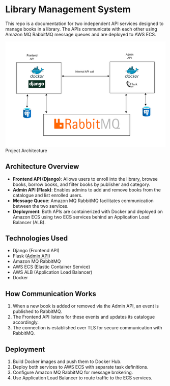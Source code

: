 # Library Management System

This repo is a documentation for two independent API services designed to manage books in a library. The APIs communicate with each other using Amazon MQ RabbitMQ message queues and are deployed to AWS ECS.


![](img/archi.png)
Project Architecture

## Architecture Overview
- **Frontend API (Django)**: Allows users to enroll into the library, browse books, borrow books, and filter books by publisher and category.
- **Admin API (Flask)**: Enables admins to add and remove books from the catalogue and list enrolled users.
- **Message Queue**: Amazon MQ RabbitMQ facilitates communication between the two services.
- **Deployment**: Both APIs are containerized with Docker and deployed on Amazon ECS using two ECS services behind an Application Load Balancer (ALB).

## Technologies Used
- Django (Frontend API)
- Flask ([Admin API](https://github.com/george-ajayiola/admin-api-flask))
- Amazon MQ RabbitMQ
- AWS ECS (Elastic Container Service)
- AWS ALB (Application Load Balancer)
- Docker

## How Communication Works
1. When a new book is added or removed via the Admin API, an event is published to RabbitMQ.
2. The Frontend API listens for these events and updates its catalogue accordingly.
3. The connection is established over TLS for secure communication with RabbitMQ.



## Deployment
1. Build Docker images and push them to Docker Hub.
2. Deploy both services to AWS ECS with separate task definitions.
3. Configure Amazon MQ RabbitMQ for message brokering.
4. Use Application Load Balancer to route traffic to the ECS services.





